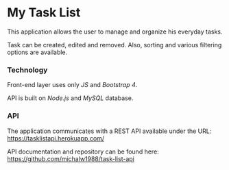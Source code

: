 # My Task List

This application allows the user to manage and organize his everyday tasks.

Task can be created, edited and removed. Also, sorting and various filtering options are available.

### Technology

Front-end layer uses only *JS* and *Bootstrap 4*.

API is built on *Node.js* and *MySQL* database.

### API

The application communicates with a REST API available under the URL: https://tasklistapi.herokuapp.com/

API documentation and repository can be found here: https://github.com/michalw1988/task-list-api